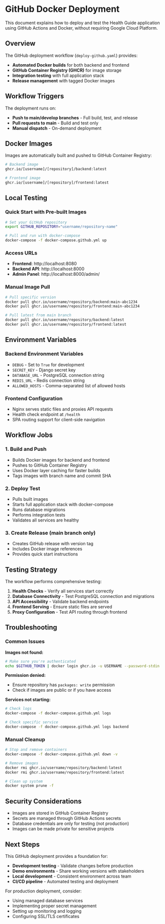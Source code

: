 # GitHub Docker Deployment

This document explains how to deploy and test the Health Guide application using GitHub Actions and Docker, without requiring Google Cloud Platform.

## Overview

The GitHub deployment workflow (`deploy-github.yaml`) provides:
- **Automated Docker builds** for both backend and frontend
- **GitHub Container Registry (GHCR)** for image storage
- **Integration testing** with full application stack
- **Release management** with tagged Docker images

## Workflow Triggers

The deployment runs on:
- **Push to main/develop branches** - Full build, test, and release
- **Pull requests to main** - Build and test only
- **Manual dispatch** - On-demand deployment

## Docker Images

Images are automatically built and pushed to GitHub Container Registry:

```bash
# Backend image
ghcr.io/[username]/[repository]/backend:latest

# Frontend image  
ghcr.io/[username]/[repository]/frontend:latest
```

## Local Testing

### Quick Start with Pre-built Images

```bash
# Set your GitHub repository
export GITHUB_REPOSITORY="username/repository-name"

# Pull and run with docker-compose
docker-compose -f docker-compose.github.yml up
```

### Access URLs
- **Frontend**: http://localhost:8080
- **Backend API**: http://localhost:8000
- **Admin Panel**: http://localhost:8000/admin/

### Manual Image Pull

```bash
# Pull specific version
docker pull ghcr.io/username/repository/backend:main-abc1234
docker pull ghcr.io/username/repository/frontend:main-abc1234

# Pull latest from main branch
docker pull ghcr.io/username/repository/backend:latest
docker pull ghcr.io/username/repository/frontend:latest
```

## Environment Variables

### Backend Environment Variables
- `DEBUG` - Set to `True` for development
- `SECRET_KEY` - Django secret key
- `DATABASE_URL` - PostgreSQL connection string
- `REDIS_URL` - Redis connection string
- `ALLOWED_HOSTS` - Comma-separated list of allowed hosts

### Frontend Configuration
- Nginx serves static files and proxies API requests
- Health check endpoint at `/health`
- SPA routing support for client-side navigation

## Workflow Jobs

### 1. Build and Push
- Builds Docker images for backend and frontend
- Pushes to GitHub Container Registry
- Uses Docker layer caching for faster builds
- Tags images with branch name and commit SHA

### 2. Deploy Test
- Pulls built images
- Starts full application stack with docker-compose
- Runs database migrations
- Performs integration tests
- Validates all services are healthy

### 3. Create Release (main branch only)
- Creates GitHub release with version tag
- Includes Docker image references
- Provides quick start instructions

## Testing Strategy

The workflow performs comprehensive testing:

1. **Health Checks** - Verify all services start correctly
2. **Database Connectivity** - Test PostgreSQL connection and migrations
3. **API Accessibility** - Validate backend endpoints
4. **Frontend Serving** - Ensure static files are served
5. **Proxy Configuration** - Test API routing through frontend

## Troubleshooting

### Common Issues

**Images not found:**
```bash
# Make sure you're authenticated
echo $GITHUB_TOKEN | docker login ghcr.io -u USERNAME --password-stdin
```

**Permission denied:**
- Ensure repository has `packages: write` permission
- Check if images are public or if you have access

**Services not starting:**
```bash
# Check logs
docker-compose -f docker-compose.github.yml logs

# Check specific service
docker-compose -f docker-compose.github.yml logs backend
```

### Manual Cleanup

```bash
# Stop and remove containers
docker-compose -f docker-compose.github.yml down -v

# Remove images
docker rmi ghcr.io/username/repository/backend:latest
docker rmi ghcr.io/username/repository/frontend:latest

# Clean up system
docker system prune -f
```

## Security Considerations

- Images are stored in GitHub Container Registry
- Secrets are managed through GitHub Actions secrets
- Database credentials are only for testing (not production)
- Images can be made private for sensitive projects

## Next Steps

This GitHub deployment provides a foundation for:
- **Development testing** - Validate changes before production
- **Demo environments** - Share working versions with stakeholders  
- **Local development** - Consistent environment across team
- **CI/CD pipeline** - Automated testing and deployment

For production deployment, consider:
- Using managed database services
- Implementing proper secret management
- Setting up monitoring and logging
- Configuring SSL/TLS certificates